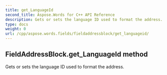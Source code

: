 ```yaml
---
title: get_LanguageId
second_title: Aspose.Words for C++ API Reference
description: Gets or sets the language ID used to format the address. 
type: docs
weight: 0
url: /cpp/aspose.words.fields/fieldaddressblock/get_languageid/
---
```

## FieldAddressBlock.get_LanguageId method


Gets or sets the language ID used to format the address.

